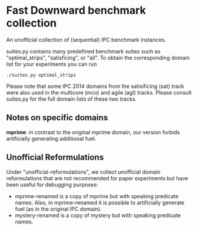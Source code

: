 Fast Downward benchmark collection
==================================

An unofficial collection of (sequential) IPC benchmark instances.

suites.py contains many predefined benchmark suites such as
"optimal_strips", "satisficing", or "all". To obtain the
corresponding domain list for your experiments you can run

    ./suites.py optimal_strips

Please note that some IPC 2014 domains from the satisificing (sat)
track were also used in the multicore (mco) and agile (agl) tracks.
Please consult suites.py for the full domain lists of these two tracks.

Notes on specific domains
-------------------------

**mprime**: in contrast to the original mprime domain, our version forbids
artificially generating additional fuel.

Unofficial Reformulations
-------------------------

Under "unofficial-reformulations", we collect unofficial domain
reformulations that are not recommended for paper experiments but have
been useful for debugging purposes:

  * mprime-renamed is a copy of mprime but with speaking predicate names.
    Also, in mprime-renamed it is possible to artificially generate fuel
    (as in the original IPC domain).
  * mystery-renamed is a copy of mystery but with speaking predicate
    names.
